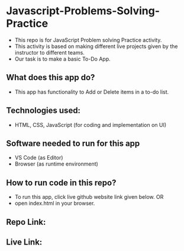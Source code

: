 # Javascript-Problems-Solving-Practice
- This repo is for JavaScript Problem solving Practice activity.
- This activity is based on making different live projects given by the instructor to different teams.
- Our task is to make a basic To-Do App.

## What does this app do?
- This app has functionality to Add or Delete items in a to-do list.

## Technologies used:
- HTML, CSS, JavaScript (for coding and implementation  on UI)

## Software needed to run for this app
- VS Code (as Editor)
- Browser (as runtime environment)

## How to run code in this repo?
- To run this app, click live github website link given below.
OR
- open index.html in your browser.

## Repo Link:


## Live Link:

